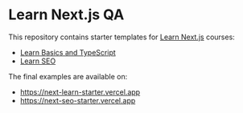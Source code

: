 # Learn Next.js QA

This repository contains starter templates for [Learn Next.js](https://nextjs.org/learn) courses:

- [Learn Basics and TypeScript](https://nextjs.org/learn/basics/create-nextjs-app)
- [Learn SEO](https://nextjs.org/learn/seo/introduction-to-seo)

The final examples are available on:

- https://next-learn-starter.vercel.app
- https://next-seo-starter.vercel.app
